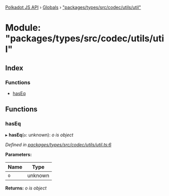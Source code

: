 [Polkadot JS API](../README.md) › [Globals](../globals.md) › ["packages/types/src/codec/utils/util"](_packages_types_src_codec_utils_util_.md)

# Module: "packages/types/src/codec/utils/util"

## Index

### Functions

* [hasEq](_packages_types_src_codec_utils_util_.md#haseq)

## Functions

###  hasEq

▸ **hasEq**(`o`: unknown): *o is object*

*Defined in [packages/types/src/codec/utils/util.ts:6](https://github.com/polkadot-js/api/blob/375dadbe3/packages/types/src/codec/utils/util.ts#L6)*

**Parameters:**

Name | Type |
------ | ------ |
`o` | unknown |

**Returns:** *o is object*

